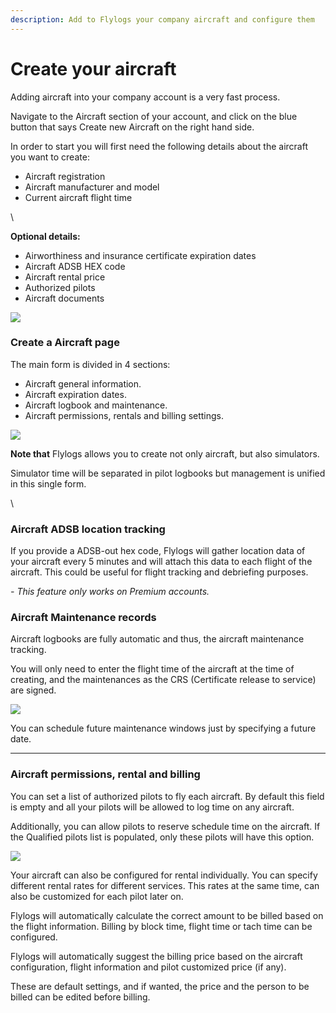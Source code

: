 ```yaml
---
description: Add to Flylogs your company aircraft and configure them
---
```


# Create your aircraft

Adding aircraft into your company account is a very fast process.

Navigate to the Aircraft section of your account, and click on the blue button that says Create new Aircraft on the right hand side.

In order to start you will first need the following details about the aircraft you want to create:

* Aircraft registration
* Aircraft manufacturer and model
* Current aircraft flight time

\


**Optional details:**

* Airworthiness and insurance certificate expiration dates
* Aircraft ADSB HEX code
* Aircraft rental price
* Authorized pilots
* Aircraft documents

![](https://tawk.link/61f94bae9bd1f31184da67e3/kb/attachments/5HbX6XM9tk.png)

### Create a Aircraft page

The main form is divided in 4 sections:

* Aircraft general information.
* Aircraft expiration dates.
* Aircraft logbook and maintenance.
* Aircraft permissions, rentals and billing settings.

![](https://tawk.link/61f94bae9bd1f31184da67e3/kb/attachments/jGOpVt\_GmE.png)

**Note that** Flylogs allows you to create not only aircraft, but also simulators.

Simulator time will be separated in pilot logbooks but management is unified in this single form.

\


### Aircraft ADSB location tracking

If you provide a ADSB-out hex code, Flylogs will gather location data of your aircraft every 5 minutes and will attach this data to each flight of the aircraft. This could be useful for flight tracking and debriefing purposes.

_- This feature only works on Premium accounts._



### Aircraft Maintenance records

Aircraft logbooks are fully automatic and thus, the aircraft maintenance tracking.

You will only need to enter the flight time of the aircraft at the time of creating, and the maintenances as the CRS (Certificate release to service) are signed.

![](https://tawk.link/61f94bae9bd1f31184da67e3/kb/attachments/de7vLokV6D.png)

You can schedule future maintenance windows just by specifying a future date.

***

### Aircraft permissions, rental and billing

You can set a list of authorized pilots to fly each aircraft. By default this field is empty and all your pilots will be allowed to log time on any aircraft.

Additionally, you can allow pilots to reserve schedule time on the aircraft. If the Qualified pilots list is populated, only these pilots will have this option.

![](https://tawk.link/61f94bae9bd1f31184da67e3/kb/attachments/EzxeAYJNWQ.png)

Your aircraft can also be configured for rental individually. You can specify different rental rates for different services. This rates at the same time, can also be customized for each pilot later on.

Flylogs will automatically calculate the correct amount to be billed based on the flight information. Billing by block time, flight time or tach time can be configured.

Flylogs will automatically suggest the billing price based on the aircraft configuration, flight information and pilot customized price (if any).  &#x20;

These are default settings, and if wanted, the price and the person to be billed can be edited before billing.
